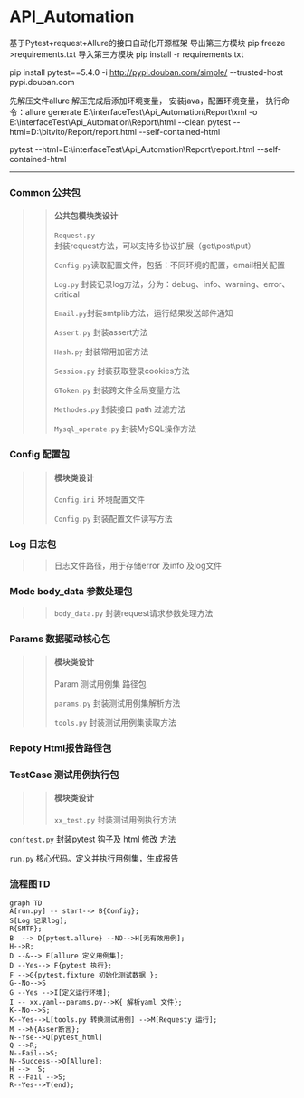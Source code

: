 # API_Automation
基于Pytest+request+Allure的接口自动化开源框架
导出第三方模块
pip freeze >requirements.txt
导入第三方模块
pip install -r requirements.txt

pip install pytest==5.4.0 -i http://pypi.douban.com/simple/ --trusted-host pypi.douban.com

先解压文件allure
解压完成后添加环境变量，
安装java，配置环境变量，
执行命令：allure generate E:\interfaceTest\Api_Automation\Report\xml -o E:\interfaceTest\Api_Automation\Report\html --clean
pytest --html=D:\bitvito/Report/report.html --self-contained-html

pytest --html=E:\interfaceTest\Api_Automation\Report\report.html --self-contained-html

----
### Common 公共包
  >> #### 公共包模块类设计      
  > >`Request.py` 封装request方法，可以支持多协议扩展（get\post\put）
>>
   > >`Config.py`读取配置文件，包括：不同环境的配置，email相关配置
>   >
   >>`Log.py` 封装记录log方法，分为：debug、info、warning、error、critical
>   >
   > >`Email.py`封装smtplib方法，运行结果发送邮件通知
>   >
   > >`Assert.py` 封装assert方法
>    >
   > >`Hash.py` 封装常用加密方法
>    >
   >> `Session.py` 封装获取登录cookies方法
>  > 
  > >`GToken.py` 封装跨文件全局变量方法
>>
  > >`Methodes.py` 封装接口 path 过滤方法
>>
 >  >`Mysql_operate.py` 封装MySQL操作方法
### Config 配置包
  >>#### 模块类设计
>>
  >>`Config.ini` 环境配置文件
>>
 > > `Config.py` 封装配置文件读写方法
### Log 日志包
 >>日志文件路径，用于存储error 及info 及log文件    
### Mode body_data 参数处理包
>>`body_data.py` 封装request请求参数处理方法
### Params 数据驱动核心包
>>#### 模块类设计
>>Param  测试用例集 路径包
>>
>>`params.py` 封装测试用例集解析方法
>>
>> `tools.py` 封装测试用例集读取方法 
### Repoty Html报告路径包
### TestCase 测试用例执行包
>>#### 模块类设计
>>`xx_test.py` 封装测试用例执行方法
>
`conftest.py` 封装pytest 钩子及 html 修改 方法

`run.py` 核心代码。定义并执行用例集，生成报告 

### 流程图TD
```mermaid
graph TD
A[run.py] -- start--> B{Config};
S[Log 记录log];
R{SMTP};
B  --> D{pytest.allure} --NO-->H[无有效用例];
H-->R;
D --&--> E[allure 定义用例集];
D --Yes--> F{pytest 执行};
F -->G{pytest.fixture 初始化测试数据 };
G--No-->S
G --Yes -->I[定义运行环境];
I -- xx.yaml--params.py-->K{ 解析yaml 文件};
K--No-->S;
K--Yes-->L[tools.py 转换测试用例] -->M[Requesty 运行];
M -->N{Asser断言};
N--Yse-->Q[pytest_html]
Q -->R;
N--Fail-->S;
N--Success-->O[Allure];
H -->  S;
R --Fail -->S;
R--Yes-->T(end);



```

